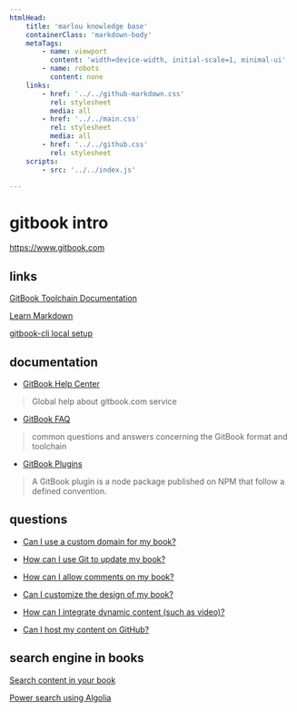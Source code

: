 ```yaml
---
htmlHead:
    title: 'marlou knowledge base' 
    containerClass: 'markdown-body'
    metaTags:
        - name: viewport
          content: 'width=device-width, initial-scale=1, minimal-ui'
        - name: robots
          content: none
    links:
        - href: '../../github-markdown.css'
          rel: stylesheet
          media: all
        - href: '../../main.css'
          rel: stylesheet
          media: all
        - href: '../../github.css'
          rel: stylesheet
    scripts:
        - src: '../../index.js'

---
```


# gitbook intro

https://www.gitbook.com

## links

[GitBook Toolchain Documentation](https://www.gitbook.com/book/gitbookio/docs-toolchain/details)

[Learn Markdown](https://www.gitbook.com/book/gitbookio/markdown/details)

[gitbook-cli local setup](https://github.com/GitbookIO/gitbook/blob/master/docs/setup.md)

## documentation

- [GitBook Help Center](https://help.gitbook.com/?q=)

> Global help about gitbook.com service

- [GitBook FAQ](https://toolchain.gitbook.com/faq.html)

> common questions and answers concerning the GitBook format and toolchain

- [GitBook Plugins](https://plugins.gitbook.com/browse)

> A GitBook plugin is a node package published on NPM that follow a defined convention.

## questions

- [Can I use a custom domain for my book?](https://help.gitbook.com/books/can-i-use-custom-domain.html)

- [How can I use Git to update my book?](https://help.gitbook.com/books/how-can-i-use-git.html)

- [How can I allow comments on my book?](https://help.gitbook.com/books/how-can-i-allow-comments-on-my-book.html)

- [Can I customize the design of my book?](https://help.gitbook.com/content/can-i-customize-design.html)

- [How can I integrate dynamic content (such as video)?](https://help.gitbook.com/content/how-can-i-include-dynamic.html)

- [Can I host my content on GitHub?](https://help.gitbook.com/github/can-i-host-on-github.html)

## search engine in books

[Search content in your book](https://github.com/GitbookIO/plugin-search)

[Power search using Algolia](https://github.com/GitbookIO/plugin-algolia)
